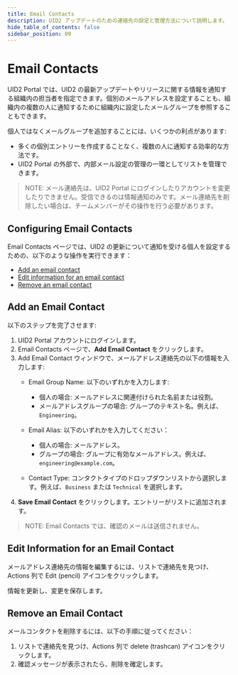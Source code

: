 ```yaml
---
title: Email Contacts
description: UID2 アップデートのための連絡先の設定と管理方法について説明します。
hide_table_of_contents: false
sidebar_position: 09
---
```


# Email Contacts

UID2 Portal では、UID2 の最新アップデートやリリースに関する情報を通知する組織内の担当者を指定できます。個別のメールアドレスを設定することも、組織内の複数の人に通知するために組織内に設定したメールグループを参照することもできます。

個人ではなくメールグループを追加することには、いくつかの利点があります:
- 多くの個別エントリーを作成することなく、複数の人に通知する効率的な方法です。
- UID2 Portal の外部で、内部メール設定の管理の一環としてリストを管理できます。

>NOTE: メール連絡先は、UID2 Portal にログインしたりアカウントを変更したりできません。受信できるのは情報通知のみです。メール連絡先を削除したい場合は、チームメンバーがその操作を行う必要があります。


<!-- It includes the following:

- [Configuring Email Contacts](#configuring-email-contacts)
- [Add an Email Contact](#add-an-email-contact)
- [Edit Information for an Email Contact](#edit-information-for-an-email-contact)
- [Remove an Email Contact](#remove-an-email-contact) DONE -->

## Configuring Email Contacts

Email Contacts ページでは、UID2 の更新について通知を受ける個人を設定するための、以下のような操作を実行できます：

- [Add an email contact](#add-an-email-contact)
- [Edit information for an email contact](#edit-information-for-an-email-contact)
- [Remove an email contact](#remove-an-email-contact)

## Add an Email Contact

以下のステップを完了させます:

1. UID2 Portal アカウントにログインします。
1. Email Contacts ページで、**Add Email Contact** をクリックします。
2. Add Email Contact ウィンドウで、メールアドレス連絡先の以下の情報を入力します:
   - Email Group Name: 以下のいずれかを入力します:
   
     - 個人の場合: メールアドレスに関連付けられた名前または役割。
     - メールアドレスグループの場合: グループのテキスト名。例えば、`Engineering`。
   - Email Alias: 以下のいずれかを入力してください：
   
     - 個人の場合: メールアドレス。
     - グループの場合: グループに有効なメールアドレス。例えば、`engineering@example.com`。
   - Contact Type: コンタクトタイプのドロップダウンリストから選択します。例えば、`Business` または `Technical` を選択します。
3. **Save Email Contact** をクリックします。エントリーがリストに追加されます。

>NOTE: Email Contacts では、確認のメールは送信されません。

## Edit Information for an Email Contact

メールアドレス連絡先の情報を編集するには、リストで連絡先を見つけ、Actions 列で Edit (pencil) アイコンをクリックします。

情報を更新し、変更を保存します。

## Remove an Email Contact

メールコンタクトを削除するには、以下の手順に従ってください：

1. リストで連絡先を見つけ、Actions 列で delete (trashcan) アイコンをクリックします。
1. 確認メッセージが表示されたら、削除を確定します。

<!-- (**GWH_KT_05 7/31 confirmation msg not yet added but per KT it will be and should be in the doc. Verify before publication.**) -->

<!-- eng_jp -->
